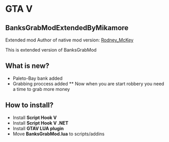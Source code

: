 # GTA V
## BanksGrabModExtendedByMikamore
Extended mod
Author of native mod version: [Rodney_McKey](https://users.playground.ru/860254/)

This is extended version of BanksGrabMod
## What is new?
* Paleto-Bay bank added
* Grabbing proccess added
** Now when you are start robbery you need a time to grab more money
## How to install?
* Install **Script Hook V**
* Install **Script Hook V .NET**
* Install **GTAV LUA plugin**
* Move **BanksGrabMod.lua** to scripts/addins
